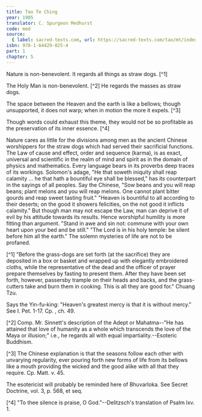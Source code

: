 ```yaml
---
title: Tao Te Ching
year: 1905
translator: C. Spurgeon Medhurst
code: med
source:
  { label: sacred-texts.com, url: https://sacred-texts.com/tao/mt/index.htm }
isbn: 978-1-64429-025-4
part: 1
chapter: 5
---
```


Nature is non-benevolent. It regards all things as straw dogs. [^1]

The Holy Man is non-benevolent. [^2] He regards the masses as straw dogs.

The space between the Heaven and the earth is like a bellows; though unsupported, it does not warp; when in motion the more it expels. [^3]

Though words could exhaust this theme, they would not be so profitable as the preservation of its inner essence. [^4]

Nature cares as little for the divisions among men as the ancient Chinese worshippers for the straw dogs which had served their sacrificial functions. The Law of cause and effect, order and sequence (karma), is as exact, universal and scientific in the realm of mind and spirit as in the domain of physics and mathematics. Every language bears in its proverbs deep traces of its workings. Solomon's adage, "He that soweth iniquity shall reap calamity ... he that hath a bountiful eye shall be blessed," has its counterpart in the sayings of all peoples. Say the Chinese, "Sow beans and you will reap beans; plant melons and you will reap melons. One cannot plant bitter gourds and reap sweet tasting fruit." "Heaven is bountiful to all according to their deserts; on the good it showers felicities, on the not good it inflicts calamity." But though man may not escape the Law, man can deprive it of evil by his attitude towards its results. Hence worshipful humility is more fitting than argument. "Stand in awe and sin not: commune with your own heart upon your bed and be still." "The Lord is in his holy temple: be silent before him all the earth." The solemn mysteries of life are not to be profaned.

[^1] "Before the grass-dogs are set forth (at the sacrifice) they are deposited in a box or basket and wrapped up with elegantly embroidered cloths, while the representative of the dead and the officer of prayer prepare themselves by fasting to present them. After they have been set forth, however, passersby trample on their heads and backs, and the grass-cutters take and burn them in cooking. This is all they are good for." Chuang Tzu.

Says the Yin-fu-king: "Heaven's greatest mercy is that it is without mercy." See I. Pet. 1-17. Cp. , ch. 49.

[^2] Comp. Mr. Sinnett's description of the Adept or Mahatma--"He has attained that love of humanity as a whole which transcends the love of the Maya or illusion;" i.e., he regards all with equal impartiality.--Esoteric Buddhism.

[^3] The Chinese explanation is that the seasons follow each other with unvarying regularity, ever pouring forth new forms of life from its bellows like a mouth providing the wicked and the good alike with all that they require. Cp. Matt. v. 45.

The esotericist will probably be reminded here of Bhuvarloka. See Secret Doctrine, vol. 3, p. 568, et seq.

[^4] "To thee silence is praise, O God."--Delitzsch's translation of Psalm lxv. 1.
